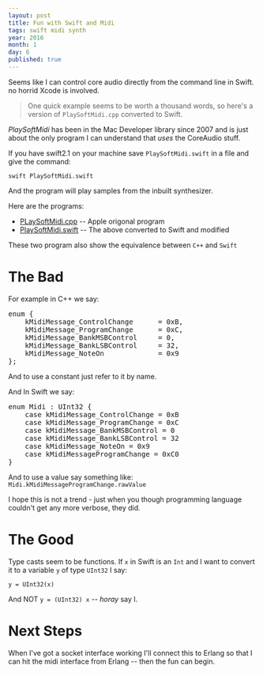 ```yaml
---
layout: post
title: Fun with Swift and Midi
tags: swift midi synth
year: 2016
month: 1
day: 6
published: true
---
```


Seems like I can control core audio directly from the command line in Swift.
no horrid Xcode is involved.

> One quick example seems to be worth a thousand words, so here's a
version of `PlaySoftMidi.cpp` converted to Swift.

*PlaySoftMidi* has
been in the Mac Developer library since 2007 and is just about the
only program I can understand that *uses* the CoreAudio stuff.

If you have swift2.1 on your machine save `PlaySoftMidi.swift` in a file and
give the command:

    swift PlaySoftMidi.swift

And the program will play samples from the inbuilt synthesizer.

Here are the programs:

+ [PLaySoftMidi.cpp](https://developer.apple.com/library/mac/samplecode/PlaySoftMIDI/Listings/main_cpp.html) -- Apple origonal program
+ [PlaySoftMidi.swift](https://github.com/joearms/joearms.github.com/tree/master/_posts/swift/PlaySoftMidi.swift) -- The above converted to Swift and modified

These two program also show the equivalence between `C++` and `Swift`


# The Bad

For example in C++ we say:

<pre>
enum {
    kMidiMessage_ControlChange      = 0xB,
    kMidiMessage_ProgramChange      = 0xC,
    kMidiMessage_BankMSBControl     = 0,
    kMidiMessage_BankLSBControl     = 32,
    kMidiMessage_NoteOn             = 0x9
};
</pre>

And to use a constant just refer to it by name.

And In Swift we say:

<pre>
enum Midi : UInt32 {
    case kMidiMessage_ControlChange = 0xB
    case kMidiMessage_ProgramChange = 0xC
    case kMidiMessage_BankMSBControl = 0
    case kMidiMessage_BankLSBControl = 32
    case kMidiMessage_NoteOn = 0x9
    case kMidiMessageProgramChange = 0xC0
}
</pre>

And to use a value say something like: `Midi.kMidiMessageProgramChange.rawValue`

I hope this is not a trend - just when you though programming language
couldn't get any more verbose, they did.

# The Good

Type casts seem to be functions. If `x` in Swift is an `Int` and I
want to convert it to a variable `y` of type `UInt32` I say:

    y = UInt32(x)

And NOT `y = (UInt32) x` -- *horay* say I.

# Next Steps

When I've got a socket interface working I'll connect this to Erlang so that I can
hit the midi interface from Erlang -- then the fun can begin.


